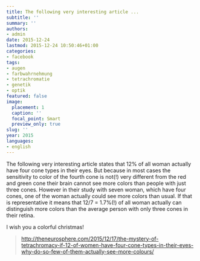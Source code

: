 ```yaml
---
title: The following very interesting article ...
subtitle: ''
summary: ''
authors:
- admin
date: 2015-12-24
lastmod: 2015-12-24 10:50:46+01:00
categories:
- facebook
tags:
- augen
- farbwahrnehmung
- tetrachromatie
- genetik
- optik
featured: false
image:
  placement: 1
  caption: ''
  focal_point: Smart
  preview_only: true
slug: ''
year: 2015
languages:
- english
---
```


The following very interesting article states that 12% of all woman actually have four cone types in their eyes. But because in most cases the sensitivity to color of the fourth cone is not(!) very different from the red and green cone their brain cannot see more colors than people with just three cones. However in their study with seven woman, which have four cones, one of the woman actually could see more colors than usual. If that is representative it means that 12/7 = 1.7%(!) of all woman actually can distinguish more colors than the average person with only three cones in their retina.

I wish you a colorful christmas!﻿
> http://theneurosphere.com/2015/12/17/the-mystery-of-tetrachromacy-if-12-of-women-have-four-cone-types-in-their-eyes-why-do-so-few-of-them-actually-see-more-colours/